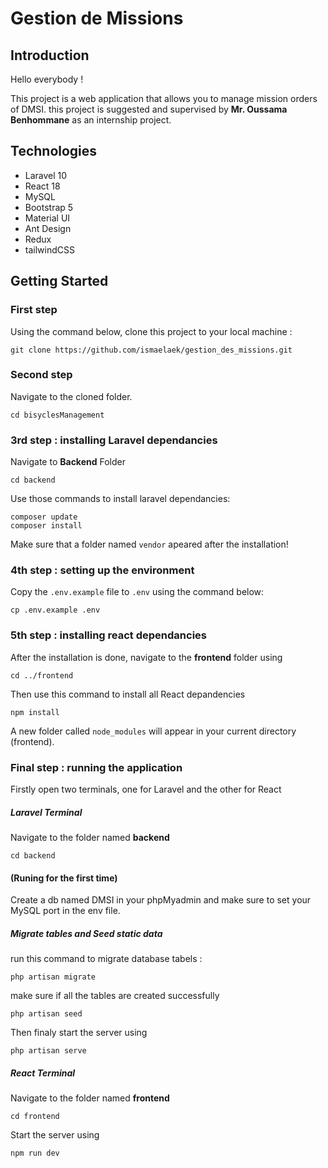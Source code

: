 # Gestion de Missions

## Introduction
Hello everybody !

This project is a web application that allows you to manage mission orders of DMSI.
this project is suggested and supervised by **Mr. Oussama Benhommane** as an internship project.


## Technologies

- Laravel 10
- React 18
- MySQL
- Bootstrap 5
- Material UI
- Ant Design
- Redux
- tailwindCSS

## Getting Started



### First step 
Using the command below, clone this project to your local machine :

```
git clone https://github.com/ismaelaek/gestion_des_missions.git
```

### Second step

Navigate to the cloned folder.
```
cd bisyclesManagement
```

### 3rd step : installing Laravel dependancies

Navigate to **Backend** Folder 
```
cd backend
```

Use those commands to install laravel dependancies:
```
composer update 
composer install
```
Make sure that a folder named `vendor` apeared after the installation!

### 4th step : setting up the environment
Copy the `.env.example` file to `.env` using the command below:
```
cp .env.example .env
```
### 5th step : installing react dependancies
After the installation is done, navigate to the **frontend** folder using 
```
cd ../frontend
```
Then use this command to install all React depandencies 
```
npm install
```
A new folder called `node_modules` will appear in your current directory (frontend).

### Final step : running the application

Firstly open two terminals, one for Laravel and the other for React

##### Laravel Terminal
Navigate to the folder named **backend**
```
cd backend
```
#### (Runing for the first time)

Create a db named DMSI in your phpMyadmin and make sure to set your MySQL port in the env file.

#####  Migrate tables  and Seed static data 
run this command to migrate database tabels :

```
php artisan migrate 
```

make sure if all the tables are created successfully

```
php artisan seed 
```

Then finaly start the server using 
```
php artisan serve
```

##### React Terminal
Navigate to the folder named **frontend**
```
cd frontend
```
Start the server using 
```
npm run dev
```
